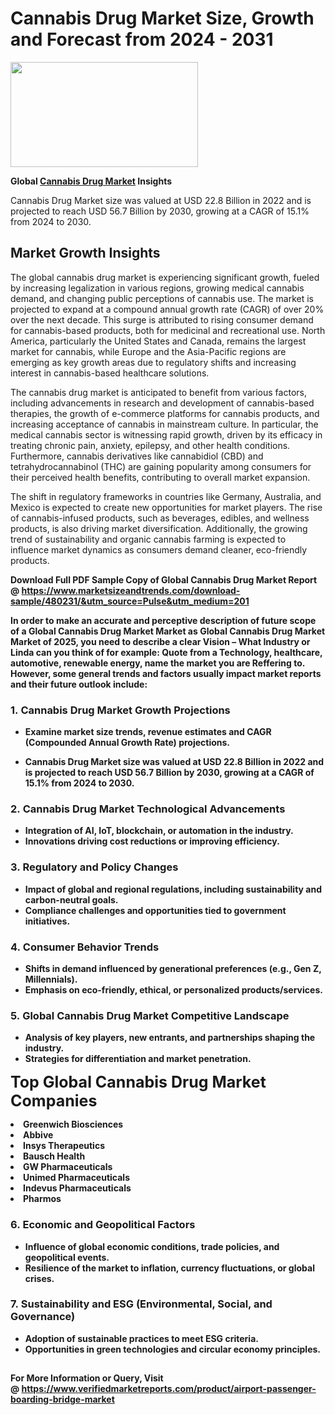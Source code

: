 <H1>Cannabis Drug Market Size, Growth and Forecast from 2024 - 2031</H1><img class="aligncenter size-medium wp-image-584254" src="https://thirdeyenews.in/wp-content/uploads/2024/09/Global-Market-Research-300x168.jpeg" alt="" width="300" height="168" /><p><strong>Global&nbsp;<a href="https://www.marketsizeandtrends.com/download-sample/480231/&amp;utm_source=Pulse&amp;utm_medium=201">Cannabis Drug Market</a> Insights</strong></p><p>Cannabis Drug Market size was valued at USD 22.8 Billion in 2022 and is projected to reach USD 56.7 Billion by 2030, growing at a CAGR of 15.1% from 2024 to 2030.</p><p><!DOCTYPE html> <html lang="en"> <head> <meta charset="UTF-8"> <meta name="viewport" content="width=device-width, initial-scale=1.0"> <title>Cannabis Drug Market Growth Insights</title> </head> <body> <h2>Market Growth Insights</h2> <p>The global cannabis drug market is experiencing significant growth, fueled by increasing legalization in various regions, growing medical cannabis demand, and changing public perceptions of cannabis use. The market is projected to expand at a compound annual growth rate (CAGR) of over 20% over the next decade. This surge is attributed to rising consumer demand for cannabis-based products, both for medicinal and recreational use. North America, particularly the United States and Canada, remains the largest market for cannabis, while Europe and the Asia-Pacific regions are emerging as key growth areas due to regulatory shifts and increasing interest in cannabis-based healthcare solutions.</p> <p><strong></strong></p> <p>The cannabis drug market is anticipated to benefit from various factors, including advancements in research and development of cannabis-based therapies, the growth of e-commerce platforms for cannabis products, and increasing acceptance of cannabis in mainstream culture. In particular, the medical cannabis sector is witnessing rapid growth, driven by its efficacy in treating chronic pain, anxiety, epilepsy, and other health conditions. Furthermore, cannabis derivatives like cannabidiol (CBD) and tetrahydrocannabinol (THC) are gaining popularity among consumers for their perceived health benefits, contributing to overall market expansion.</p> <p>The shift in regulatory frameworks in countries like Germany, Australia, and Mexico is expected to create new opportunities for market players. The rise of cannabis-infused products, such as beverages, edibles, and wellness products, is also driving market diversification. Additionally, the growing trend of sustainability and organic cannabis farming is expected to influence market dynamics as consumers demand cleaner, eco-friendly products.</p> <p><strong></p><p><span class=""><strong>Download Full PDF Sample Copy of Global Cannabis Drug Market Report</strong> @ <a href="https://www.marketsizeandtrends.com/download-sample/480231/&amp;utm_source=Pulse&amp;utm_medium=201" target="_blank">https://www.marketsizeandtrends.com/download-sample/480231/&amp;utm_source=Pulse&amp;utm_medium=201</a></span></p><p>In order to make an accurate and perceptive description of future scope of a Global&nbsp;Cannabis Drug Market Market as Global&nbsp;Cannabis Drug Market Market of 2025, you need to describe a clear Vision &ndash; What Industry or Linda can you think of for example: Quote from a Technology, healthcare, automotive, renewable energy, name the market you are Reffering to. However, some general trends and factors usually impact market reports and their future outlook include:</p><h3>1.&nbsp;<strong>Cannabis Drug Market Growth Projections</strong></h3><ul><li>Examine market size trends, revenue estimates and CAGR (Compounded Annual Growth Rate) projections.</li><li><p>Cannabis Drug Market size was valued at USD 22.8 Billion in 2022 and is projected to reach USD 56.7 Billion by 2030, growing at a CAGR of 15.1% from 2024 to 2030.</p></li></ul><h3>2.&nbsp;<strong>Cannabis Drug Market Technological Advancements</strong></h3><ul><li>Integration of AI, IoT, blockchain, or automation in the industry.</li><li>Innovations driving cost reductions or improving efficiency.</li></ul><h3>3.&nbsp;<strong>Regulatory and Policy Changes</strong></h3><ul><li>Impact of global and regional regulations, including sustainability and carbon-neutral goals.</li><li>Compliance challenges and opportunities tied to government initiatives.</li></ul><h3>4.&nbsp;<strong>Consumer Behavior Trends</strong></h3><ul><li>Shifts in demand influenced by generational preferences (e.g., Gen Z, Millennials).</li><li>Emphasis on eco-friendly, ethical, or personalized products/services.</li></ul><h3>5.&nbsp;<strong>Global Cannabis Drug Market Competitive Landscape</strong></h3><ul><li>Analysis of key players, new entrants, and partnerships shaping the industry.</li><li>Strategies for differentiation and market penetration.</li></ul><p data-pm-slice="1 1 []"><span style="color: inherit; font-family: inherit; font-size: 25px;">Top Global Cannabis Drug Market Companies</span></p><div class="" data-test-id=""><p><li>Greenwich Biosciences</li><li> Abbive</li><li> Insys Therapeutics</li><li> Bausch Health</li><li> GW Pharmaceuticals</li><li> Unimed Pharmaceuticals</li><li> Indevus Pharmaceuticals</li><li> Pharmos</li></p></div><h3>6.&nbsp;<strong>Economic and Geopolitical Factors</strong></h3><ul><li>Influence of global economic conditions, trade policies, and geopolitical events.</li><li>Resilience of the market to inflation, currency fluctuations, or global crises.</li></ul><h3>7.&nbsp;<strong>Sustainability and ESG (Environmental, Social, and Governance)</strong></h3><ul><li>Adoption of sustainable practices to meet ESG criteria.</li><li>Opportunities in green technologies and circular economy principles.</li></ul><h2><strong style="font-size: 14px;">For More Information or Query, Visit @&nbsp;</strong><a style="background-color: #ffffff; font-size: 14px;" href="https://www.marketsizeandtrends.com/report/cannabis-drug-market/" target="_blank">https://www.verifiedmarketreports.com/product/airport-passenger-boarding-bridge-market</a></h2>
